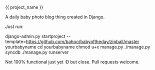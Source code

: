{{ project_name }}

A daily baby photo blog thing created in Django.

Just run:

   django-admin.py startproject --template=https://github.com/bahoo/babyoftheday/zipball/master yourbabyname
   cd yourbabyname
   chmod u+x manage.py
   ./manage.py syncdb
   ./manage.py runserver
   
Not 100% functional just yet :D but close. Pull requests welcome.
